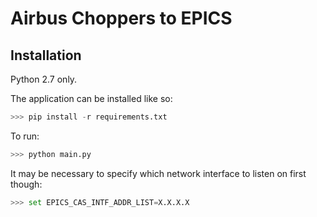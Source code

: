 # Airbus Choppers to EPICS

## Installation
Python 2.7 only.

The application can be installed like so:
```python
>>> pip install -r requirements.txt
```

To run:
```python
>>> python main.py
```

It may be necessary to specify which network interface to listen on first though:
```python
>>> set EPICS_CAS_INTF_ADDR_LIST=X.X.X.X
```
